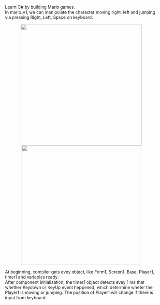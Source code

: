 Learn C# by building Mario games.  
In mario_v1, we can manipulate the character moving right, left and jumping via pressing Right, Left, Space on keyboard.

<div align = center>
  <img src = "https://github.com/Pei2023/mario_v1/assets/125335240/7ca459bf-c1bc-49f0-a335-0eca86fe7da3" width = "400"><img src = "https://github.com/Pei2023/mario_v1/assets/125335240/80e746e4-affd-4c58-bd47-a99ed50c0726" width = "395">
</div>

At beginning, compiler gets evey object, like Form1, Screen1, Base, Player1, timer1 and variables ready.  
After component initialization, the timer1 object detects evey 1 ms that whether Keydown or KeyUp event heppened, which determine wheter the Player1 is moving or jumping.
The position of Player1 will change if there is input from keyboard.
